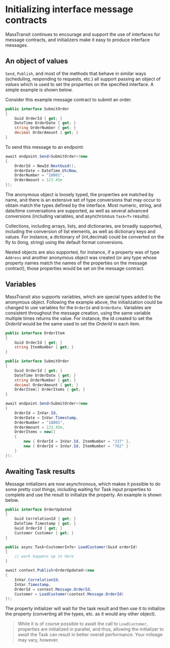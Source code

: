 # Initializing interface message contracts

MassTransit continues to encourage and support the use of interfaces for message contracts, and initializers make it easy to produce interface messages.

## An object of values

`Send`, `Publish`, and most of the methods that behave in similar ways (scheduling, responding to requests, etc.) all support passing an object of _values_ which is used to set the properties on the specified interface. A simple example is shown below.

Consider this example message contract to submit an order.

```csharp
public interface SubmitOrder
{
    Guid OrderId { get; }
    DateTime OrderDate { get; }
    string OrderNumber { get; }
    decimal OrderAmount { get; }
}
```

To send this message to an endpoint:

```csharp
await endpoint.Send<SubmitOrder>(new
{
    OrderId = NewId.NextGuid(),
    OrderDate = DateTime.UtcNow,
    OrderNumber = "18001",
    OrderAmount = 123.45m
});
```

The anonymous object is loosely typed, the properties are matched by name, and there is an extensive set of type conversions that may occur to obtain match the types defined by the interface. Most numeric, string, and date/time conversations are supported, as well as several advanced conversions (including variables, and asynchronous `Task<T>` results).

Collections, including arrays, lists, and dictionaries, are broadly supported, including the conversion of list elements, as well as dictionary keys and values. For instance, a dictionary of (int,decimal) could be converted on the fly to (long, string) using the default format conversions.

Nested objects are also supported, for instance, if a property was of type `Address` and another anonymous object was created (or any type whose property names match the names of the properties on the message contract), those properties would be set on the message contract.

## Variables

MassTransit also supports variables, which are special types added to the anonymous object. Following the example above, the initialization could be changed to use variables for the `OrderId` and `OrderDate`. Variables are consistent throughout the message creation, using the same variable multiple times returns the value. For instance, the Id created to set the _OrderId_ would be the same used to set the _OrderId_ in each item.

```csharp
public interface OrderItem
{
    Guid OrderId { get; }
    string ItemNumber { get; }
}

public interface SubmitOrder
{
    Guid OrderId { get; }
    DateTime OrderDate { get; }
    string OrderNumber { get; }
    decimal OrderAmount { get; }
    OrderItem[] OrderItems { get; }
}

await endpoint.Send<SubmitOrder>(new
{
    OrderId = InVar.Id,
    OrderDate = InVar.Timestamp,
    OrderNumber = "18001",
    OrderAmount = 123.45m,
    OrderItems = new[]
    {
        new { OrderId = InVar.Id, ItemNumber = "237" },
        new { OrderId = InVar.Id, ItemNumber = "762" }
    }
});
```

## Awaiting Task results

Message initializers are now asynchronous, which makes it possible to do some pretty cool things, including waiting for Task input properties to complete and use the result to initialize the property. An example is shown below.

```csharp
public interface OrderUpdated
{
    Guid CorrelationId { get; }
    DateTime Timestamp { get; }
    Guid OrderId { get; }
    Customer Customer { get; }
}

public async Task<CustomerInfo> LoadCustomer(Guid orderId)
{
    // work happens up in here
}

await context.Publish<OrderUpdated>(new
{
    InVar.CorrelationId,
    InVar.Timestamp,
    OrderId = context.Message.OrderId,
    Customer = LoadCustomer(context.Message.OrderId)
});
```

The property initializer will wait for the task result and then use it to initialize the property (converting all the types, etc. as it would any other object).

> While it is of course possible to await the call to `LoadCustomer`, properties are initialized in parallel, and thus, allowing the initializer to await the Task can result in better overall performance. Your mileage may vary, however.



